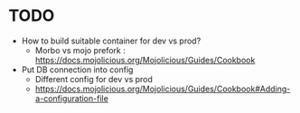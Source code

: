 # TODO

* How to build suitable container for dev vs prod?
  * Morbo vs mojo prefork : <https://docs.mojolicious.org/Mojolicious/Guides/Cookbook>
* Put DB connection into config
  * Different config for dev vs prod
  * <https://docs.mojolicious.org/Mojolicious/Guides/Cookbook#Adding-a-configuration-file>
